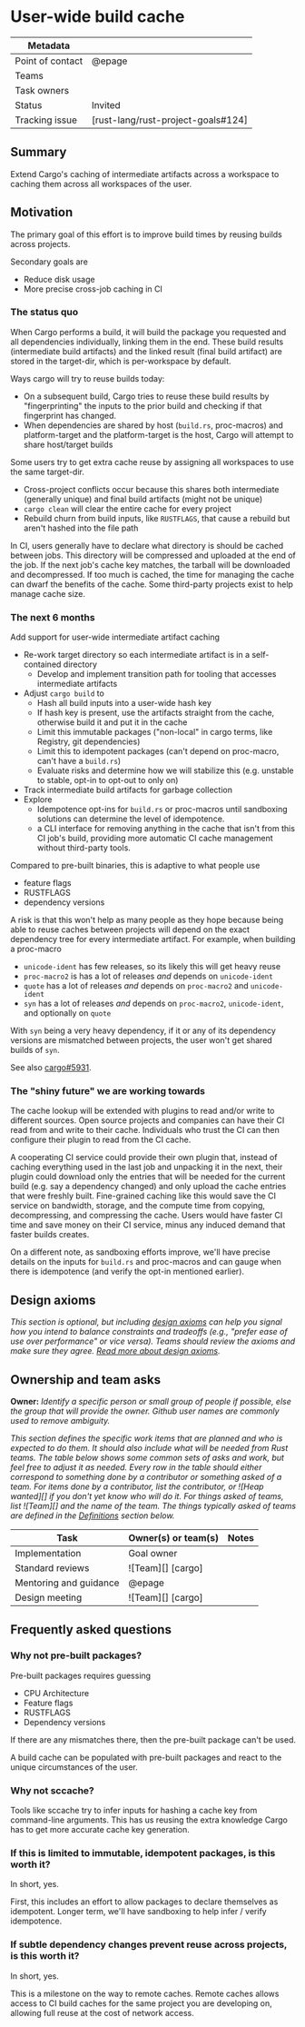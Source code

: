 # User-wide build cache

| Metadata         |                                    |
|------------------|------------------------------------|
| Point of contact | @epage                             |
| Teams | <!-- TEAMS WITH ASKS --> |
| Task owners      | <!-- TASK OWNERS --> |
| Status           | Invited                            |
| Tracking issue   | [rust-lang/rust-project-goals#124] |


## Summary

Extend Cargo's caching of intermediate artifacts across a workspace to caching them across all workspaces of the user.

## Motivation

The primary goal of this effort is to improve build times by reusing builds across projects.

Secondary goals are
- Reduce disk usage
- More precise cross-job caching in CI

### The status quo

When Cargo performs a build, it will build the package you requested and all
dependencies individually, linking them in the end.
These build results (intermediate build artifacts) and the linked result (final
build artifact) are stored in the target-dir, which is per-workspace by
default.

Ways cargo will try to reuse builds today:
- On a subsequent build, Cargo tries to reuse these build results by
  "fingerprinting" the inputs to the prior build and checking if that
  fingerprint has changed.
- When dependencies are shared by host (`build.rs`, proc-macros) and
  platform-target and the platform-target is the host, Cargo will attempt to
  share host/target builds

Some users try to get extra cache reuse by assigning all workspaces to use the same target-dir.
- Cross-project conflicts occur because this shares both intermediate (generally unique) and final build artifacts (might not be unique)
- `cargo clean` will clear the entire cache for every project
- Rebuild churn from build inputs, like `RUSTFLAGS`, that cause a rebuild but aren't hashed into the file path

In CI, users generally have to declare what directory is should be cached between jobs.
This directory will be compressed and uploaded at the end of the job.
If the next job's cache key matches, the tarball will be downloaded and decompressed.
If too much is cached, the time for managing the cache can dwarf the benefits of the cache.
Some third-party projects exist to help manage cache size.

### The next 6 months

Add support for user-wide intermediate artifact caching
- Re-work target directory so each intermediate artifact is in a self-contained directory
  - Develop and implement transition path for tooling that accesses intermediate artifacts
- Adjust `cargo build` to
  - Hash all build inputs into a user-wide hash key
  - If hash key is present, use the artifacts straight from the cache, otherwise build it and put it in the cache
  - Limit this immutable packages ("non-local" in cargo terms, like Registry, git dependencies)
  - Limit this to idempotent packages (can't depend on proc-macro, can't have a `build.rs`)
  - Evaluate risks and determine how we will stabilize this (e.g. unstable to stable, opt-in to opt-out to only on)
- Track intermediate build artifacts for garbage collection
- Explore
  - Idempotence opt-ins for `build.rs` or proc-macros until sandboxing solutions can determine the level of idempotence.
  - a CLI interface for removing anything in the cache that isn't from this CI job's build, providing more automatic CI cache management without third-party tools.

Compared to pre-built binaries, this is adaptive to what people use
- feature flags
- RUSTFLAGS
- dependency versions

A risk is that this won't help as many people as they hope because being able
to reuse caches between projects will depend on the exact dependency tree for
every intermediate artifact.
For example, when building a proc-macro
- `unicode-ident` has few releases, so its likely this will get heavy reuse
- `proc-macro2` is has a lot of releases *and* depends on `unicode-ident`
- `quote` has a lot of releases *and* depends on `proc-macro2` and `unicode-ident`
- `syn` has a lot of releases *and* depends on `proc-macro2`, `unicode-ident`, and optionally on `quote`

With `syn` being a very heavy dependency, if it or any of its dependency versions are mismatched between projects,
the user won't get shared builds of `syn`.

See also [cargo#5931](https://github.com/rust-lang/cargo/issues/5931).

### The "shiny future" we are working towards

The cache lookup will be extended with plugins to read and/or write to different sources.
Open source projects and companies can have their CI read from and write to their cache.
Individuals who trust the CI can then configure their plugin to read from the CI cache.

A cooperating CI service could provide their own plugin that,
instead of caching everything used in the last job and unpacking it in the next,
their plugin could download only the entries that will be needed for the current build
(e.g. say a dependency changed)
and only upload the cache entries that were freshly built.
Fine-grained caching like this would save the CI service on bandwidth, storage,
and the compute time from copying, decompressing, and compressing the cache.
Users would have faster CI time and save money on their CI service, minus any
induced demand that faster builds creates.

On a different note, as sandboxing efforts improve, we'll have precise details
on the inputs for `build.rs` and proc-macros and can gauge when there is
idempotence (and verify the opt-in mentioned earlier).

## Design axioms

*This section is optional, but including [design axioms][da] can help you signal how you intend to balance constraints and tradeoffs (e.g., "prefer ease of use over performance" or vice versa). Teams should review the axioms and make sure they agree. [Read more about design axioms][da].*

[da]: ../about/design_axioms.md

## Ownership and team asks

**Owner:** *Identify a specific person or small group of people if possible, else the group that will provide the owner. Github user names are commonly used to remove ambiguity.*

*This section defines the specific work items that are planned and who is expected to do them. It should also include what will be needed from Rust teams. The table below shows some common sets of asks and work, but feel free to adjust it as needed. Every row in the table should either correspond to something done by a contributor or something asked of a team. For items done by a contributor, list the contributor, or ![Heap wanted][] if you don't yet know who will do it. For things asked of teams, list ![Team][] and the name of the team. The things typically asked of teams are defined in the [Definitions](#definitions) section below.*

| Task                   | Owner(s) or team(s) | Notes |
|------------------------|---------------------|-------|
| Implementation         | Goal owner          |       |
| Standard reviews       | ![Team][] [cargo]   |       |
| Mentoring and guidance | @epage              |       |
| Design meeting         | ![Team][] [cargo]   |       |

## Frequently asked questions

### Why not pre-built packages?

Pre-built packages requires guessing
- CPU Architecture
- Feature flags
- RUSTFLAGS
- Dependency versions

If there are any mismatches there, then the pre-built package can't be used.

A build cache can be populated with pre-built packages and react to the unique circumstances of the user.

### Why not sccache?

Tools like sccache try to infer inputs for hashing a cache key from command-line arguments.
This has us reusing the extra knowledge Cargo has to get more accurate cache key generation.

### If this is limited to immutable, idempotent packages, is this worth it?

In short, yes.

First, this includes an effort to allow packages to declare themselves as idempotent.
Longer term, we'll have sandboxing to help infer / verify idempotence.

### If subtle dependency changes prevent reuse across projects, is this worth it?

In short, yes.

This is a milestone on the way to remote caches.
Remote caches allows access to CI build caches for the same project you are developing on,
allowing full reuse at the cost of network access.